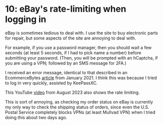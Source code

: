 # 10: eBay's rate-limiting when logging in

eBay is sometimes tedious to deal with.  I use the site to buy electronic parts for repair, but some
aspects of the site are annoying to deal with.<!--more-->

For example, if you use a password manager, then you should wait a few seconds (at least 5 seconds,
if I had to pick name a number) before submitting your password.  (Then, you will be prompted with
an hCaptcha, if you are using a VPN; followed by an SMS message for 2FA.)

I received an error message, identical to that described in an EcommerceBytes
[article](https://www.ecommercebytes.com/2021/01/15/ebay-thwarts-shoppers-it-says-are-searching-too-fast/)
from January 2021.  I think this was because I tried to log in very quickly, assisted by KeePassXC.

This YouTube [video](https://www.youtube.com/watch?v=BVc6rzI0Fxw) from August 2023 also shows the
rate limiting.

This is sort of annoying, as checking my order status on eBay is currently my only way to check
the shipping status of orders, since even the U.S. Postal Service completely blocks VPNs (at least
Mullvad VPN) when I tried doing this about two days ago.

